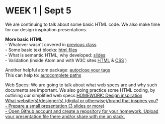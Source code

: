 <h1>WEEK 1 | Sept 5 </h1>
<p>We are continuing to talk about some basic HTML code. We also make time for our design inspiration presentations.</p>

<p><strong>More basic HTML</strong><br>
- Whatever wasn't covered in <a href="../W1_Sept3">previous class</a> <br>
- Some basic text blocks: <a href="https://github.com/miraalibek/NYU_IDM_IntroToWeb/tree/master/W1_Sept5/code">html files</a><br>
- What is semantic HTML, why developed: <a href="IntrotoWeb_W1B_SemanticHTML.pdf">slides</a><br>
- Validation (inside Atom and with W3C sites <a href="https://validator.w3.org/#validate_by_upload">HTML</a> & <a href="https://jigsaw.w3.org/css-validator/#validate_by_upload">CSS</a> ) <br></p>
<p>Another helpful atom package: <a href="https://atom.io/packages/autoclose-html">autoclose your tags</a><br>
This can help to: <a href="https://atom.io/packages/autocomplete-paths">autocomplete paths</a></p>

<p>Web Specs: We are going to talk about what web specs are and why such documents are important. We also going practice some HTML coding, by outlining our simplified web specs.<a href="code.zip>download zipped files to work with</a></p>

<p><strong><span style="background-color: #75ffd8;">HOMEWORK: Design inspiration<span> </strong><br>
What website(s)/designer(s) (digital or otherwise)/brand that inspires you? <br>
- Prepare a small presentation (3 slides or more)<br>
- Open Github account and create a repository for your homework. Upload your presentation file there and/or share with me on slack.
</p>
